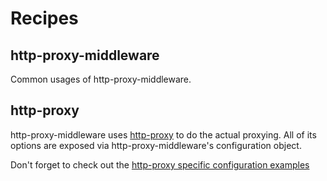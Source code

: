 # Recipes

## http-proxy-middleware
Common usages of http-proxy-middleware.

## http-proxy
http-proxy-middleware uses [http-proxy](https://github.com/nodejitsu/node-http-proxy) to do the actual proxying. All of its options are exposed via http-proxy-middleware's configuration object.

Don't forget to check out the [http-proxy specific configuration examples](https://github.com/nodejitsu/node-http-proxy/tree/master/examples)
